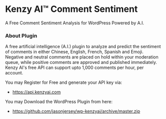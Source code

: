 # Kenzy AI™ Comment Sentiment
A Free Comment Sentiment Analysis for WordPress Powered by A.I.

### About Plugin
A free artificial intelligence (A.I.) plugin to analyze and predict the sentiment of comments in either Chinese, English, French, Spanish and Emoji. Negative and neutral comments are placed on hold within your moderation queue, while positive comments are approved and published immediately. Kenzy AI's free API can support upto 1,000 comments per hour, per account.

You may Register for Free and generate your API key via:
+ https://api.kenzyai.com

You may Download the WordPress Plugin from here:
+ https://github.com/jasonjersey/wp-kenzyai/archive/master.zip
